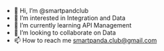 - 👋 Hi, I’m @smartpandclub
- 👀 I’m interested in Integration and Data
- 🌱 I’m currently learning API Management
- 💞️ I’m looking to collaborate on Data
- 📫 How to reach me smartpanda.club@gmail.com

<!---
smartpandclub/smartpandclub is a ✨ special ✨ repository because its `README.md` (this file) appears on your GitHub profile.
You can click the Preview link to take a look at your changes.
--->
